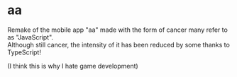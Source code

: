 # aa
Remake of the mobile app "aa" made with the form of cancer many refer to as "JavaScript".  
Although still cancer, the intensity of it has been reduced by some thanks to TypeScript!

(I think this is why I hate game development)